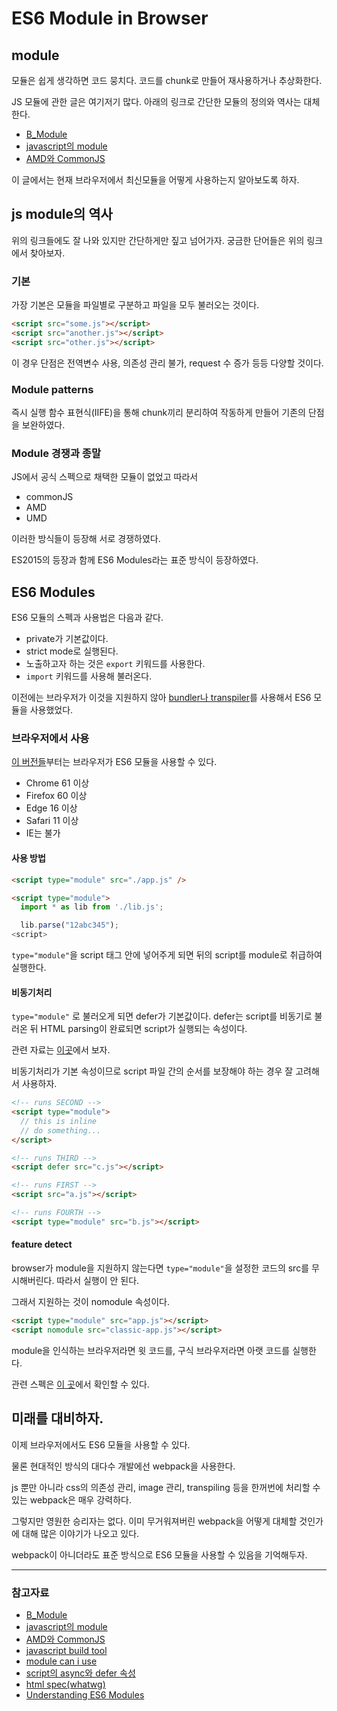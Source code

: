 # ES6 Module in Browser

## module

모듈은 쉽게 생각하면 코드 뭉치다. 코드를 chunk로 만들어 재사용하거나 추상화한다.

JS 모듈에 관한 글은 여기저기 많다. 아래의 링크로 간단한 모듈의 정의와 역사는 대체한다.

- [B_Module](https://github.com/Im-D/Dev-Docs/blob/master/Javascript/B_Module.md)
- [javascript의 module](https://github.com/Im-D/Dev-Docs/blob/master/Javascript/Module.md)
- [AMD와 CommonJS](https://github.com/Im-D/Dev-Docs/blob/master/Javascript/AMD%EC%99%80%20CommonJS.md)

이 글에서는 현재 브라우저에서 최신모듈을 어떻게 사용하는지 알아보도록 하자.

## js module의 역사

위의 링크들에도 잘 나와 있지만 간단하게만 짚고 넘어가자. 궁금한 단어들은 위의 링크에서 찾아보자.

### 기본

가장 기본은 모듈을 파일별로 구분하고 파일을 모두 불러오는 것이다.

```html
<script src="some.js"></script>
<script src="another.js"></script>
<script src="other.js"></script>
```

이 경우 단점은 전역변수 사용, 의존성 관리 불가, request 수 증가 등등 다양할 것이다.

### Module patterns

즉시 실행 함수 표현식(IIFE)을 통해 chunk끼리 분리하여 작동하게 만들어 기존의 단점을 보완하였다.

### Module 경쟁과 종말

JS에서 공식 스펙으로 채택한 모듈이 없었고 따라서

- commonJS
- AMD
- UMD

이러한 방식들이 등장해 서로 경쟁하였다.

ES2015의 등장과 함께 ES6 Modules라는 표준 방식이 등장하였다.

## ES6 Modules

ES6 모듈의 스펙과 사용법은 다음과 같다.

- private가 기본값이다.
- strict mode로 실행된다.
- 노출하고자 하는 것은 `export` 키워드를 사용한다.
- `import` 키워드를 사용해 불러온다.

이전에는 브라우저가 이것을 지원하지 않아 [bundler나 transpiler](https://github.com/Im-D/Dev-Docs/blob/master/Javascript/Javascript_BuildTool.md)를 사용해서 ES6 모듈을 사용했었다.

### 브라우저에서 사용

[이 버전들](https://caniuse.com/#feat=es6-module)부터는 브라우저가 ES6 모듈을 사용할 수 있다.

- Chrome 61 이상
- Firefox 60 이상
- Edge 16 이상
- Safari 11 이상
- IE는 불가

#### 사용 방법

```html
<script type="module" src="./app.js" />
```

```html
<script type="module">
  import * as lib from './lib.js';

  lib.parse("12abc345");
<script>
```

`type="module"`을 script 태그 안에 넣어주게 되면 뒤의 script를 module로 취급하여 실행한다.

#### 비동기처리

`type="module"` 로 불러오게 되면 defer가 기본값이다. defer는 script를 비동기로 불러온 뒤 HTML parsing이 완료되면 script가 실행되는 속성이다.

관련 자료는 [이곳](https://blog.asamaru.net/2017/05/04/script-async-defer/)에서 보자.

비동기처리가 기본 속성이므로 script 파일 간의 순서를 보장해야 하는 경우 잘 고려해서 사용하자.

```html
<!-- runs SECOND -->
<script type="module">
  // this is inline
  // do something...
</script>

<!-- runs THIRD -->
<script defer src="c.js"></script>

<!-- runs FIRST -->
<script src="a.js"></script>

<!-- runs FOURTH -->
<script type="module" src="b.js"></script>
```

#### feature detect

browser가 module을 지원하지 않는다면 `type="module"`을 설정한 코드의 src를 무시해버린다.
따라서 실행이 안 된다.

그래서 지원하는 것이 nomodule 속성이다.

```html
<script type="module" src="app.js"></script>
<script nomodule src="classic-app.js"></script>
```

module을 인식하는 브라우저라면 윗 코드를, 구식 브라우저라면 아랫 코드를 실행한다.

관련 스펙은 [이 곳](https://html.spec.whatwg.org/multipage/scripting.html#attr-script-nomodule)에서 확인할 수 있다.

## 미래를 대비하자.

이제 브라우저에서도 ES6 모듈을 사용할 수 있다.

물론 현대적인 방식의 대다수 개발에선 webpack을 사용한다.

js 뿐만 아니라 css의 의존성 관리, image 관리, transpiling 등을 한꺼번에 처리할 수 있는 webpack은 매우 강력하다.

그렇지만 영원한 승리자는 없다. 이미 무거워져버린 webpack을 어떻게 대체할 것인가에 대해 많은 이야기가 나오고 있다.

webpack이 아니더라도 표준 방식으로 ES6 모듈을 사용할 수 있음을 기억해두자.

---

### 참고자료

- [B_Module](https://github.com/Im-D/Dev-Docs/blob/master/Javascript/B_Module.md)
- [javascript의 module](https://github.com/Im-D/Dev-Docs/blob/master/Javascript/Module.md)
- [AMD와 CommonJS](https://github.com/Im-D/Dev-Docs/blob/master/Javascript/AMD%EC%99%80%20CommonJS.md)
- [javascript build tool](https://github.com/Im-D/Dev-Docs/blob/master/Javascript/Javascript_BuildTool.md)
- [module can i use](https://caniuse.com/#feat=es6-module)
- [script의 async와 defer 속성](https://blog.asamaru.net/2017/05/04/script-async-defer/)
- [html spec(whatwg)](https://html.spec.whatwg.org/multipage/scripting.html#attr-script-nomodule)
- [Understanding ES6 Modules](https://www.sitepoint.com/understanding-es6-modules/)
